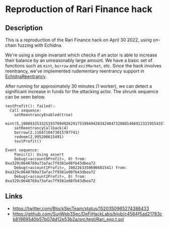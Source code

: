 # Reproduction of Rari Finance hack

## Description
This is a reproduction of the Rari Finance hack on April 30 2022, using on-chain fuzzing with Echidna.

We're using a single invariant which checks if an actor is able to increase their balance by an unreasonably large amount. We have a basic set of functions such as `mint`, `borrow` and `exitMarket`, etc. Since the hack involves reentrancy, we've implemented rudementary reentrancy support in [EchidnaReentrancy](src/echidna/EchidnaReentrancy.sol).

After running for approximately 30 minutes (1 worker), we can detect a significant increase in funds for the attacking actor. The shrunk sequence can be seen below.

```
testProfit(): failed!💥
  Call sequence:
    setReentrancyEnabled(true)
    mint(5,10089325332519370949262917519849428342404732088146691233195543578618300570336)
    setReentrancyCallback(4)
    borrow(2,1164710473815707741)
    redeem(2,995200615491)
    testProfit()

Event sequence:
    Panic(1): Using assert
    Debug(«account0Profit», 0) from: 0xa329c0648769a73afac7f9381e08fb43dbea72
    Debug(«account1Profit», 1002263350696681541) from: 0xa329c0648769a73afac7f9381e08fb43dbea72
    Debug(«account2Profit», 0) from: 0xa329c0648769a73afac7f9381e08fb43dbea72

```

## Links
- https://twitter.com/BlockSecTeam/status/1520350965274386433
- https://github.com/SunWeb3Sec/DeFiHackLabs/blob/c4564f5ad21783cb81969540b57b07dd12e53b2a/src/test/Rari_exp.t.sol
